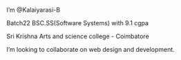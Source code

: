  I’m @Kalaiyarasi-B
	
 Batch22 BSC.SS(Software Systems) with 9.1 cgpa
	
 Sri Krishna Arts and science college - Coimbatore
	
 I’m looking to collaborate on web design and development.
